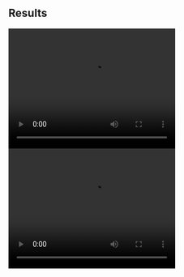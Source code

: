 ## Results

<video src="input_depth.mp4" width="329" height="237" controls preload></video>
<video src="output_labels.mp4" width="329" height="237" controls preload></video>
